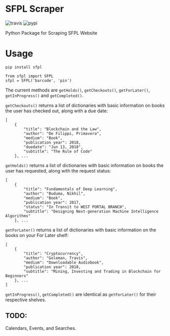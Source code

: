 # SFPL Scraper
![travis](https://travis-ci.org/kajchang/sfpl-scraper.svg?branch=master)
![pypi](https://badge.fury.io/py/sfpl.svg)

Python Package for Scraping SFPL Website

# Usage

```pip install sfpl```

```
from sfpl import SFPL
sfpl = SFPL('barcode', 'pin')
```

The current methods are ```getHolds()```, ```getCheckouts()```, ```getForLater()```, ```getInProgress()``` and ```getCompleted()```.

```getCheckouts()``` returns a list of dictionaries with basic information on books the user has checked out, along with a due date:

```
[
    {
        "title": "Blockchain and the Law",
        "author": "De Filippi, Primavera",
        "medium": "Book",
        "publication year": 2018,
        "duedate": "Jun 13, 2018",
        "subtitle": "The Rule of Code"
    }, ...
```

```getHolds()``` returns a list of dictionaries with basic information on books the user has requested, along with the request status:
```
[
    {
        "title": "Fundamentals of Deep Learning",
        "author": "Buduma, Nikhil",
        "medium": "Book",
        "publication year": 2017,
        "status": "In Transit to WEST PORTAL BRANCH",
        "subtitle": "Designing Next-generation Machine Intelligence Algorithms"
    }, ...
```

```getForLater()``` returns a list of dictionaries with basic information on the books on your For Later shelf:
```
[
    {
        "title": "Cryptocurrency",
        "author": "Goleman, Travis",
        "medium": "Downloadable Audiobook",
        "publication year": 2018,
        "subtitle": "Mining, Investing and Trading in Blockchain for Beginners"
    }, ...
]
```

```getInProgress()```, ```getCompleted()``` are identical as ```getForLater()``` for their respective shelves.

## TODO:

Calendars, Events, and Searches.
